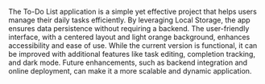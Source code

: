 The To-Do List application is a simple yet effective project that
helps users manage their daily tasks efficiently. By leveraging
Local Storage, the app ensures data persistence without requiring
a backend. The user-friendly interface, with a centered layout and
light orange background, enhances accessibility and ease of use.
While the current version is functional, it can be improved with
additional features like task editing, completion tracking, and
dark mode. Future enhancements, such as backend integration
and online deployment, can make it a more scalable and dynamic
application.
